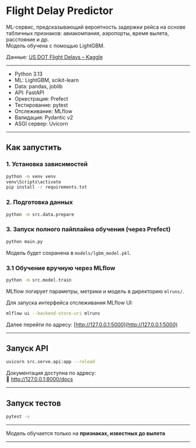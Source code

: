 #  Flight Delay Predictor

ML-сервис, предсказывающий вероятность задержки рейса на основе табличных признаков: авиакомпания, аэропорты, время вылета, расстояние и др.  
Модель обучена с помощью LightGBM.

Данные: [US DOT Flight Delays – Kaggle](https://www.kaggle.com/datasets/usdot/flight-delays?resource=download)

---

-  Python 3.13  
-  ML: LightGBM, scikit-learn  
-  Data: pandas, joblib  
-  API: FastAPI  
-  Оркестрация: Prefect  
-  Тестирование: pytest  
-  Отслеживание: MLflow  
-  Валидация: Pydantic v2  
-  ASGI сервер: Uvicorn

---


##  Как запустить

### 1. Установка зависимостей

```bash
python -m venv venv
venv\Scripts\activate
pip install -r requirements.txt
```

### 2. Подготовка данных

```bash
python -m src.data.prepare
```

### 3. Запуск полного пайплайна обучения (через Prefect)

```bash
python main.py
```

Модель будет сохранена в `models/lgbm_model.pkl`.

### 3.1 Обучение вручную через MLflow

```bash
python -m src.model.train
```

MLflow логирует параметры, метрики и модель в директорию `mlruns/`.

Для запуска интерфейса отслеживания MLflow UI:

```bash
mlflow ui --backend-store-uri mlruns
```

Далее перейти по адресу: [http://127.0.0.1:5000](http://127.0.0.1:5000)

---

##  Запуск API

```bash
uvicorn src.serve.api:app --reload
```

Документация доступна по адресу:  
📎 http://127.0.0.1:8000/docs

---

##  Запуск тестов

```bash
pytest -v
```

---

Модель обучается только на **признаках, известных до вылета**

---
